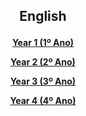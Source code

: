 <h2> 
<p align="center">
English
</p>
</h2>

<!--<h3> 
<p align="center">
2018-2019
</p>
</h3>-->

<h4>
<p align="center">
  <a href="https://tangerina-pt.github.io/English/Year1">Year 1 (1º Ano)</a>
  <br>
</p>
<p align="center">
  <a href="https://tangerina-pt.github.io/English/Year2">Year 2 (2º Ano)</a>
  <br>
</p>
<p align="center">
  <a href="https://tangerina-pt.github.io/English/Year3">Year 3 (3º Ano)</a>
  <br>
</p>
<p align="center">
  <a href="https://tangerina-pt.github.io/English/Year4">Year 4 (4º Ano)</a>
  <br>
</p>
</h4>
